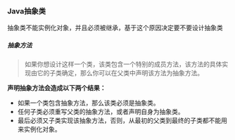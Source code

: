 ### Java抽象类

抽象类不能实例化对象，并且必须被继承，基于这个原因决定要不要设计抽象类

##### 抽象方法
>如果你想设计这样一个类，该类包含一个特别的成员方法，该方法的具体实现由它的子类确定，那么你可以在父类中声明该方法为抽象方法。

**声明抽象方法会造成以下两个结果：**  
 - 如果一个类包含抽象方法，那么该类必须是抽象类。
 - 任何子类必须重写父类的抽象方法，或者声明自身为抽象类。
 - 最后必须又子类实现该抽象方法，否则，从最初的父类到最终的子类都不能用来实例化对象。

